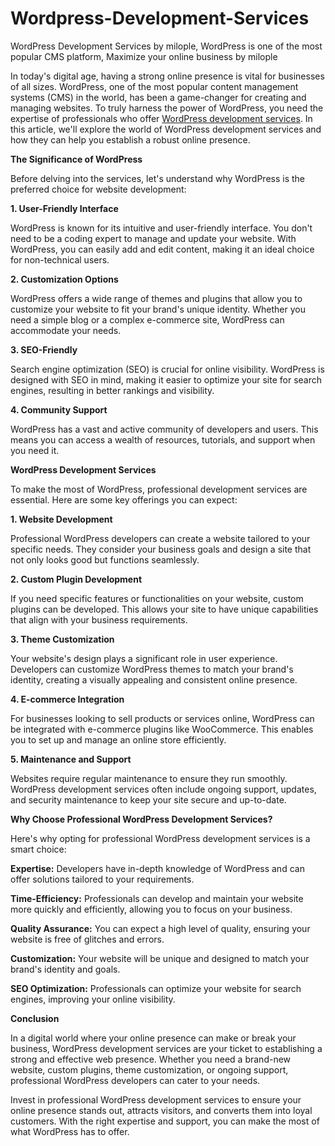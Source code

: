 # Wordpress-Development-Services
WordPress Development Services by milople, WordPress is one of the most popular CMS platform, Maximize your online business by milople

In today's digital age, having a strong online presence is vital for businesses of all sizes. WordPress, one of the most popular content management systems (CMS) in the world, has been a game-changer for creating and managing websites. To truly harness the power of WordPress, you need the expertise of professionals who offer [WordPress development services](https://www.milople.com/wordpress-development-services.html). In this article, we'll explore the world of WordPress development services and how they can help you establish a robust online presence.

**The Significance of WordPress**

Before delving into the services, let's understand why WordPress is the preferred choice for website development:

**1. User-Friendly Interface**

WordPress is known for its intuitive and user-friendly interface. You don't need to be a coding expert to manage and update your website. With WordPress, you can easily add and edit content, making it an ideal choice for non-technical users.

**2. Customization Options**

WordPress offers a wide range of themes and plugins that allow you to customize your website to fit your brand's unique identity. Whether you need a simple blog or a complex e-commerce site, WordPress can accommodate your needs.

**3. SEO-Friendly**

Search engine optimization (SEO) is crucial for online visibility. WordPress is designed with SEO in mind, making it easier to optimize your site for search engines, resulting in better rankings and visibility.

**4. Community Support**

WordPress has a vast and active community of developers and users. This means you can access a wealth of resources, tutorials, and support when you need it.

**WordPress Development Services**

To make the most of WordPress, professional development services are essential. Here are some key offerings you can expect:

**1. Website Development**

Professional WordPress developers can create a website tailored to your specific needs. They consider your business goals and design a site that not only looks good but functions seamlessly.

**2. Custom Plugin Development**

If you need specific features or functionalities on your website, custom plugins can be developed. This allows your site to have unique capabilities that align with your business requirements.

**3. Theme Customization**

Your website's design plays a significant role in user experience. Developers can customize WordPress themes to match your brand's identity, creating a visually appealing and consistent online presence.

**4. E-commerce Integration**

For businesses looking to sell products or services online, WordPress can be integrated with e-commerce plugins like WooCommerce. This enables you to set up and manage an online store efficiently.

**5. Maintenance and Support**

Websites require regular maintenance to ensure they run smoothly. WordPress development services often include ongoing support, updates, and security maintenance to keep your site secure and up-to-date.

**Why Choose Professional WordPress Development Services?**

Here's why opting for professional WordPress development services is a smart choice:

**Expertise:** Developers have in-depth knowledge of WordPress and can offer solutions tailored to your requirements.

**Time-Efficiency:** Professionals can develop and maintain your website more quickly and efficiently, allowing you to focus on your business.

**Quality Assurance:** You can expect a high level of quality, ensuring your website is free of glitches and errors.

**Customization:** Your website will be unique and designed to match your brand's identity and goals.

**SEO Optimization:** Professionals can optimize your website for search engines, improving your online visibility.

**Conclusion**

In a digital world where your online presence can make or break your business, WordPress development services are your ticket to establishing a strong and effective web presence. Whether you need a brand-new website, custom plugins, theme customization, or ongoing support, professional WordPress developers can cater to your needs.

Invest in professional WordPress development services to ensure your online presence stands out, attracts visitors, and converts them into loyal customers. With the right expertise and support, you can make the most of what WordPress has to offer.
